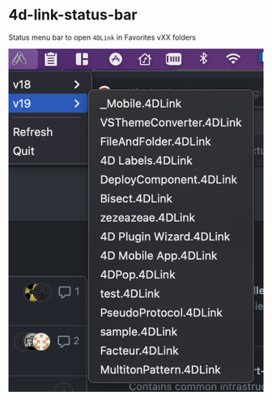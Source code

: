 # 4d-link-status-bar

 Status menu bar to open `4DLink` in Favorites vXX folders

![](AppScreenshot.png)

